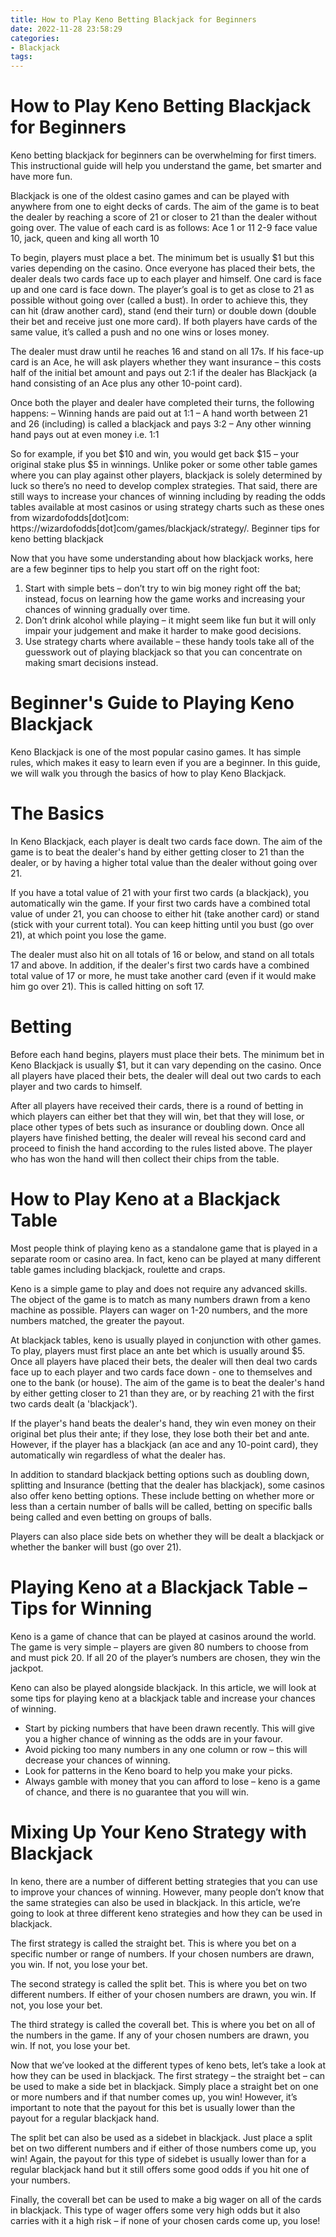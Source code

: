 ```yaml
---
title: How to Play Keno Betting Blackjack for Beginners 
date: 2022-11-28 23:58:29
categories:
- Blackjack
tags:
---
```



#  How to Play Keno Betting Blackjack for Beginners 

Keno betting blackjack for beginners can be overwhelming for first timers. This instructional guide will help you understand the game, bet smarter and have more fun. 

Blackjack is one of the oldest casino games and can be played with anywhere from one to eight decks of cards. The aim of the game is to beat the dealer by reaching a score of 21 or closer to 21 than the dealer without going over. The value of each card is as follows:
Ace 1 or 11
2-9 face value
10, jack, queen and king all worth 10 

To begin, players must place a bet. The minimum bet is usually $1 but this varies depending on the casino. Once everyone has placed their bets, the dealer deals two cards face up to each player and himself. One card is face up and one card is face down. The player’s goal is to get as close to 21 as possible without going over (called a bust). In order to achieve this, they can hit (draw another card), stand (end their turn) or double down (double their bet and receive just one more card). If both players have cards of the same value, it’s called a push and no one wins or loses money. 

The dealer must draw until he reaches 16 and stand on all 17s. If his face-up card is an Ace, he will ask players whether they want insurance – this costs half of the initial bet amount and pays out 2:1 if the dealer has Blackjack (a hand consisting of an Ace plus any other 10-point card). 

Once both the player and dealer have completed their turns, the following happens: – Winning hands are paid out at 1:1 – A hand worth between 21 and 26 (including) is called a blackjack and pays 3:2 
– Any other winning hand pays out at even money i.e. 1:1 

So for example, if you bet $10 and win, you would get back $15 – your original stake plus $5 in winnings. Unlike poker or some other table games where you can play against other players, blackjack is solely determined by luck so there’s no need to develop complex strategies. That said, there are still ways to increase your chances of winning including by reading the odds tables available at most casinos or using strategy charts such as these ones from wizardofodds[dot]com: https://wizardofodds[dot]com/games/blackjack/strategy/. 
Beginner tips for keno betting blackjack 

Now that you have some understanding about how blackjack works, here are a few beginner tips to help you start off on the right foot: 
1) Start with simple bets – don’t try to win big money right off the bat; instead, focus on learning how the game works and increasing your chances of winning gradually over time. 
2) Don’t drink alcohol while playing – it might seem like fun but it will only impair your judgement and make it harder to make good decisions. 
3) Use strategy charts where available – these handy tools take all of the guesswork out of playing blackjack so that you can concentrate on making smart decisions instead.

#  Beginner's Guide to Playing Keno Blackjack 

Keno Blackjack is one of the most popular casino games. It has simple rules, which makes it easy to learn even if you are a beginner. In this guide, we will walk you through the basics of how to play Keno Blackjack.

# The Basics 

In Keno Blackjack, each player is dealt two cards face down. The aim of the game is to beat the dealer's hand by either getting closer to 21 than the dealer, or by having a higher total value than the dealer without going over 21.

If you have a total value of 21 with your first two cards (a blackjack), you automatically win the game. If your first two cards have a combined total value of under 21, you can choose to either hit (take another card) or stand (stick with your current total). You can keep hitting until you bust (go over 21), at which point you lose the game.

The dealer must also hit on all totals of 16 or below, and stand on all totals 17 and above. In addition, if the dealer's first two cards have a combined total value of 17 or more, he must take another card (even if it would make him go over 21). This is called hitting on soft 17.

# Betting 

Before each hand begins, players must place their bets. The minimum bet in Keno Blackjack is usually $1, but it can vary depending on the casino. Once all players have placed their bets, the dealer will deal out two cards to each player and two cards to himself.

After all players have received their cards, there is a round of betting in which players can either bet that they will win, bet that they will lose, or place other types of bets such as insurance or doubling down. Once all players have finished betting, the dealer will reveal his second card and proceed to finish the hand according to the rules listed above. The player who has won the hand will then collect their chips from the table.

#  How to Play Keno at a Blackjack Table 

Most people think of playing keno as a standalone game that is played in a separate room or casino area. In fact, keno can be played at many different table games including blackjack, roulette and craps.

Keno is a simple game to play and does not require any advanced skills. The object of the game is to match as many numbers drawn from a keno machine as possible. Players can wager on 1-20 numbers, and the more numbers matched, the greater the payout.

At blackjack tables, keno is usually played in conjunction with other games. To play, players must first place an ante bet which is usually around $5. Once all players have placed their bets, the dealer will then deal two cards face up to each player and two cards face down - one to themselves and one to the bank (or house). The aim of the game is to beat the dealer's hand by either getting closer to 21 than they are, or by reaching 21 with the first two cards dealt (a 'blackjack').

If the player's hand beats the dealer's hand, they win even money on their original bet plus their ante; if they lose, they lose both their bet and ante. However, if the player has a blackjack (an ace and any 10-point card), they automatically win regardless of what the dealer has.

In addition to standard blackjack betting options such as doubling down, splitting and Insurance (betting that the dealer has blackjack), some casinos also offer keno betting options. These include betting on whether more or less than a certain number of balls will be called, betting on specific balls being called and even betting on groups of balls. 

Players can also place side bets on whether they will be dealt a blackjack or whether the banker will bust (go over 21).

#  Playing Keno at a Blackjack Table – Tips for Winning 

Keno is a game of chance that can be played at casinos around the world. The game is very simple – players are given 80 numbers to choose from and must pick 20. If all 20 of the player’s numbers are chosen, they win the jackpot. 

Keno can also be played alongside blackjack. In this article, we will look at some tips for playing keno at a blackjack table and increase your chances of winning.

- Start by picking numbers that have been drawn recently. This will give you a higher chance of winning as the odds are in your favour. 
- Avoid picking too many numbers in any one column or row – this will decrease your chances of winning. 
- Look for patterns in the Keno board to help you make your picks. 
- Always gamble with money that you can afford to lose – keno is a game of chance, and there is no guarantee that you will win.

#  Mixing Up Your Keno Strategy with Blackjack

In keno, there are a number of different betting strategies that you can use to improve your chances of winning. However, many people don’t know that the same strategies can also be used in blackjack. In this article, we’re going to look at three different keno strategies and how they can be used in blackjack.

The first strategy is called the straight bet. This is where you bet on a specific number or range of numbers. If your chosen numbers are drawn, you win. If not, you lose your bet.

The second strategy is called the split bet. This is where you bet on two different numbers. If either of your chosen numbers are drawn, you win. If not, you lose your bet.

The third strategy is called the coverall bet. This is where you bet on all of the numbers in the game. If any of your chosen numbers are drawn, you win. If not, you lose your bet.

Now that we’ve looked at the different types of keno bets, let’s take a look at how they can be used in blackjack. The first strategy – the straight bet – can be used to make a side bet in blackjack. Simply place a straight bet on one or more numbers and if that number comes up, you win! However, it’s important to note that the payout for this bet is usually lower than the payout for a regular blackjack hand.

The split bet can also be used as a sidebet in blackjack. Just place a split bet on two different numbers and if either of those numbers come up, you win! Again, the payout for this type of sidebet is usually lower than for a regular blackjack hand but it still offers some good odds if you hit one of your numbers.

Finally, the coverall bet can be used to make a big wager on all of the cards in blackjack. This type of wager offers some very high odds but it also carries with it a high risk – if none of your chosen cards come up, you lose!